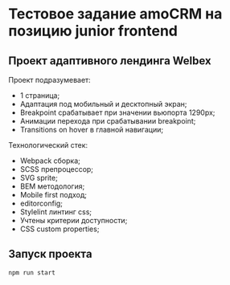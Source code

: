# Тестовое задание amoCRM на позицию junior frontend

## Проект адаптивного лендинга Welbex

Проект подразумевает:
- 1 страница;
- Адаптация под мобильный и десктопный экран;
- Breakpoint срабатывает при значении вьюпорта 1290px;
- Анимации перехода при срабатывании breakpoint;
- Transitions on hover в главной навигации;

Технологический стек:
- Webpack сборка;
- SCSS препроцессор;
- SVG sprite;
- BEM методология;
- Mobile first подход;
- editorconfig;
- Stylelint линтинг css;
- Учтены критерии доступности;
- CSS custom properties;

## Запуск проекта
```
npm run start
```
